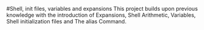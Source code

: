 #Shell, init files, variables and expansions
This project builds upon previous knowledge with the introduction of Expansions, Shell Arithmetic, Variables, Shell initialization files and The alias Command.